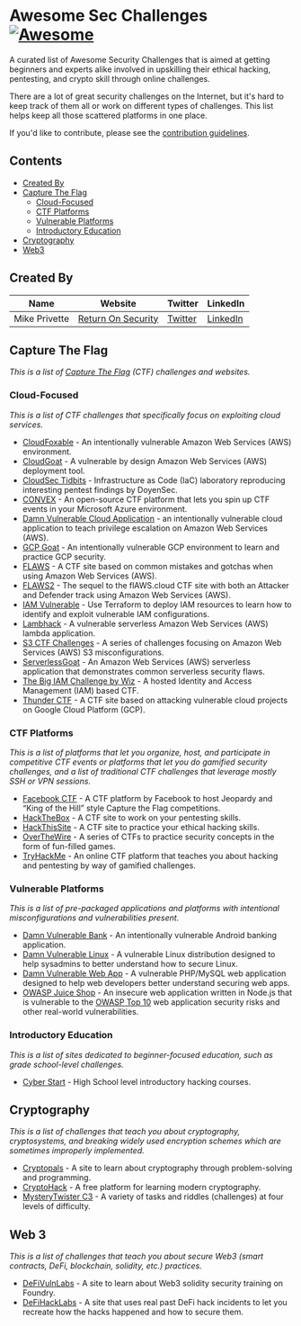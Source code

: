 # Awesome Sec Challenges [![Awesome](https://awesome.re/badge.svg)](https://awesome.re)

A curated list of Awesome Security Challenges that is aimed at getting beginners and experts alike involved in upskilling their ethical hacking, pentesting, and crypto skill through online challenges.

There are a lot of great security challenges on the Internet, but it's hard to keep track of them all or work on different types of challenges. This list helps keep all those scattered platforms in one place.

If you'd like to contribute, please see the [contribution guidelines](contributing.md).

## Contents

- [Created By](#created-by)
- [Capture The Flag](#capture-the-flag)
  - [Cloud-Focused](#cloud-focused)
  - [CTF Platforms](#ctf-platforms)
  - [Vulnerable Platforms](#vulnerable-platforms)
  - [Introductory Education](#Introductory-Education)
- [Cryptography](#cryptography)
- [Web3](#Web-3)

## Created By

| Name | Website | Twitter | LinkedIn |
|---|---|---|---|
| Mike Privette | [Return On Security](https://www.returnonsecurity.com) | [Twitter](https://twitter.com/mikepsecuritee) | [LinkedIn](https://www.linkedin.com/in/mikeprivette/) |

## Capture The Flag

*This is a list of [Capture The Flag](https://en.wikipedia.org/wiki/Capture_the_flag#Computer_security) (CTF) challenges and websites.*

### Cloud-Focused

*This is a list of CTF challenges that specifically focus on exploiting cloud services.*

- [CloudFoxable](https://github.com/BishopFox/cloudfoxable) - An intentionally vulnerable Amazon Web Services (AWS) environment.
- [CloudGoat](https://github.com/RhinoSecurityLabs/cloudgoat) - A vulnerable by design Amazon Web Services (AWS) deployment tool.
- [CloudSec Tidbits](https://github.com/doyensec/cloudsec-tidbits/) - Infrastructure as Code (IaC) laboratory reproducing interesting pentest findings by DoyenSec.
- [CONVEX](https://github.com/Azure/CONVEX) - An open-source CTF platform that lets you spin up CTF events in your Microsoft Azure environment.
- [Damn Vulnerable Cloud Application](https://github.com/m6a-UdS/dvca) - an intentionally vulnerable cloud application to teach privilege escalation on Amazon Web Services (AWS).
- [GCP Goat](https://gcpgoat.joshuajebaraj.com/index.html) - An intentionally vulnerable GCP environment to learn and practice GCP security.
- [FLAWS](http://flaws.cloud/) - A CTF site based on common mistakes and gotchas when using Amazon Web Services (AWS).
- [FLAWS2](http://flaws2.cloud/) - The sequel to the flAWS.cloud CTF site with both an Attacker and Defender track using Amazon Web Services (AWS).
- [IAM Vulnerable](https://github.com/BishopFox/iam-vulnerable) - Use Terraform to deploy IAM resources to learn how to identify and exploit vulnerable IAM configurations.
- [Lambhack](https://github.com/wickett/lambhack) - A vulnerable serverless Amazon Web Services (AWS) lambda application.
- [S3 CTF Challenges](https://n0j.github.io/2017/10/02/aws-s3-ctf.html) - A series of challenges focusing on Amazon Web Services (AWS) S3 misconfigurations.
- [ServerlessGoat](https://github.com/OWASP/Serverless-Goat) - An Amazon Web Services (AWS) serverless application that demonstrates common serverless security flaws.
- [The Big IAM Challenge by Wiz](https://bigiamchallenge.com/challenge/1) - A hosted Identity and Access Management (IAM) based CTF.
- [Thunder CTF](https://thunder-ctf.cloud/) - A CTF site based on attacking vulnerable cloud projects on Google Cloud Platform (GCP).

### CTF Platforms

*This is a list of platforms that let you organize, host, and participate in competitive CTF events or platforms that let you do gamified security challenges, and a list of traditional CTF challenges that leverage mostly SSH or VPN sessions.*

- [Facebook CTF](https://github.com/facebookarchive/fbctf) - A CTF platform by Facebook to host Jeopardy and “King of the Hill” style Capture the Flag competitions.
- [HackTheBox](https://www.hackthebox.eu/) - A CTF site to work on your pentesting skills.
- [HackThisSite](https://www.hackthissite.org/) - A CTF site to practice your ethical hacking skills.
- [OverTheWire](https://overthewire.org/wargames/) - A series of CTFs to practice security concepts in the form of fun-filled games.
- [TryHackMe](https://tryhackme.com/) - An online CTF platform that teaches you about hacking and pentesting by way of gamified challenges.

### Vulnerable Platforms

*This is a list of pre-packaged applications and platforms with intentional misconfigurations and vulnerabilities present.*

- [Damn Vulnerable Bank](https://github.com/rewanthtammana/Damn-Vulnerable-Bank) - An intentionally vulnerable Android banking application. 
- [Damn Vulnerable Linux](https://www.vulnhub.com/series/damn-vulnerable-linux-dvl,1/) - A vulnerable Linux distribution designed to help sysadmins to better understand how to secure Linux.
- [Damn Vulnerable Web App](https://dvwa.co.uk/) - A vulnerable PHP/MySQL web application designed to help web developers better understand securing web apps.
- [OWASP Juice Shop](https://owasp.org/www-project-juice-shop/) - An insecure web application written in Node.js that is vulnerable to the [OWASP Top 10](https://owasp.org/www-project-top-ten/) web application security risks and other real-world vulnerabilities.

### Introductory Education

*This is a list of sites dedicated to beginner-focused education, such as grade school-level challenges.*

- [Cyber Start](https://cyberstart.com/) - High School level introductory hacking courses.

## Cryptography

*This is a list of challenges that teach you about cryptography, cryptosystems, and breaking widely used encryption schemes which are sometimes improperly implemented.*

- [Cryptopals](https://cryptopals.com/) - A site to learn about cryptography through problem-solving and programming.
- [CryptoHack](https://cryptohack.org/) - A free platform for learning modern cryptography.
- [MysteryTwister C3](https://www.mysterytwisterc3.org/en/) - A variety of tasks and riddles (challenges) at four levels of difficulty.

## Web 3

*This is a list of challenges that teach you about secure Web3 (smart contracts, DeFi, blockchain, solidity, etc.) practices.*

- [DeFiVulnLabs](https://github.com/SunWeb3Sec/DeFiVulnLabs) - A site to learn about Web3 solidity security training on Foundry.
- [DeFiHackLabs](https://github.com/SunWeb3Sec/DeFiHackLabs) - A site that uses real past DeFi hack incidents to let you recreate how the hacks happened and how to secure them.

